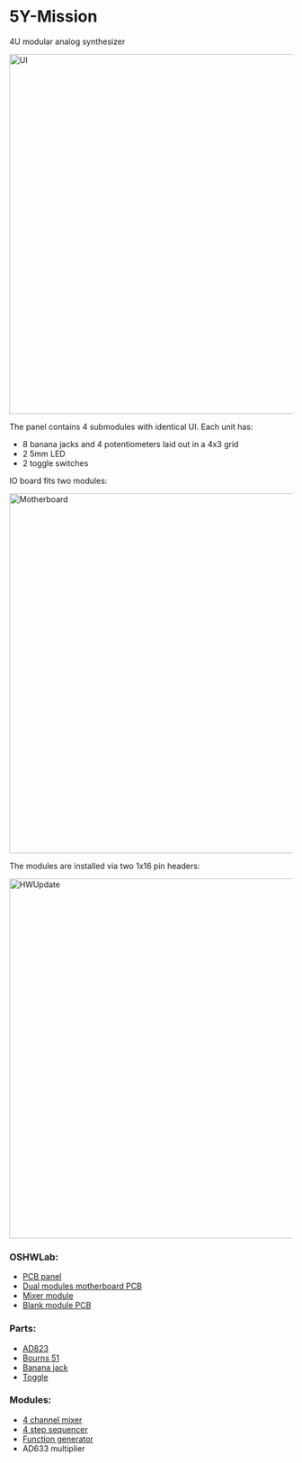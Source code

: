 # 5Y-Mission
4U modular analog synthesizer

<img width="640" alt="UI" src="https://github.com/P0ed/5Y-Mission/assets/5844101/a92c6793-bd27-4dff-a935-6d1c097b11fe">

The panel contains 4 submodules with identical UI. Each unit has:
* 8 banana jacks and 4 potentiometers laid out in a 4x3 grid
* 2 5mm LED
* 2 toggle switches

IO board fits two modules:

<img width="640" alt="Motherboard" src="https://github.com/P0ed/5Y-Mission/assets/5844101/11c4f1fd-bfec-46fb-9dcc-5b9ce0917704">

The modules are installed via two 1x16 pin headers:

<img width="640" alt="HWUpdate" src="https://github.com/P0ed/5Y-Mission/assets/5844101/26d908db-daf7-460a-9f88-5ef2dae9aab0">

### OSHWLab:
* [PCB panel](https://oshwlab.com/com.poed/panel-typ-i)
* [Dual modules motherboard PCB](https://oshwlab.com/com.poed/motherboard)
* [Mixer module](https://oshwlab.com/com.poed/4u-mixer)
* [Blank module PCB](https://oshwlab.com/com.poed/blank)

### Parts:
* [AD823](Parts/AD823.pdf)
* [Bourns 51](Parts/51AAA-B24-B20L.pdf)
* [Banana jack](Parts/1581-X.pdf)
* [Toggle](Parts/D2.pdf)

### Modules:
* [4 channel mixer](Modules/Mixer.md)
* [4 step sequencer](Modules/Sequencer.md)
* [Function generator](Modules/Function.md)
* AD633 multiplier

